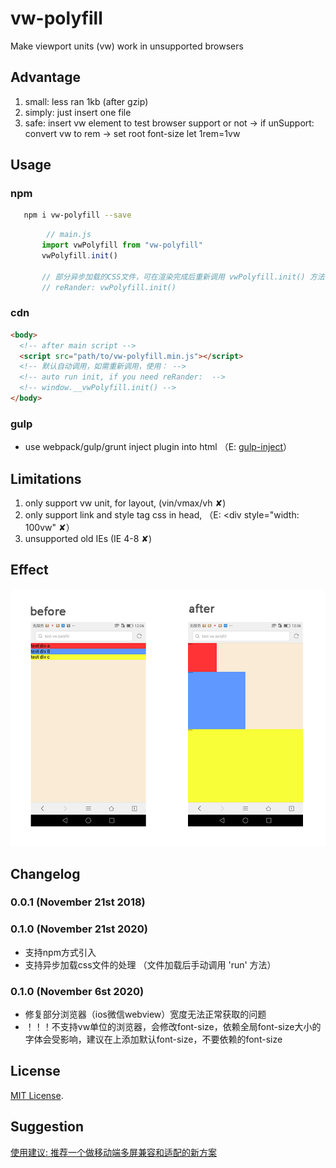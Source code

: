 # vw-polyfill
  Make viewport units (vw) work in unsupported browsers

## Advantage
  1. small: less ran 1kb (after gzip)
  2. simply: just insert one file
  3. safe: insert vw element to test browser support or not -> if unSupport: convert vw to rem -> set root font-size let 1rem=1vw

## Usage

### npm

```bash
   npm i vw-polyfill --save
```
```js
        // main.js
       import vwPolyfill from "vw-polyfill"
       vwPolyfill.init()

       // 部分异步加载的CSS文件，可在渲染完成后重新调用 vwPolyfill.init() 方法
       // reRander: vwPolyfill.init()

```
### cdn

```html
<body>
  <!-- after main script -->
  <script src="path/to/vw-polyfill.min.js"></script>
  <!-- 默认自动调用，如需重新调用，使用： -->
  <!-- auto run init, if you need reRander:  -->
  <!-- window.__vwPolyfill.init() -->
</body>
```


### gulp
  - use webpack/gulp/grunt inject plugin into html （E: [gulp-inject](https://www.npmjs.com/package/gulp-inject)）


## Limitations
  1. only support vw unit, for layout, (vin/vmax/vh ✘)
  2. only support link and style tag css in head, （E: <div style="width: 100vw" ✘）
  3. unsupported old IEs (IE 4-8 ✘)

## Effect

  ![Image text](https://raw.githubusercontent.com/RaySnow/vw-polyfill/master/test/effect.png)

## Changelog

### 0.0.1 (November 21st 2018) ###
### 0.1.0 (November 21st 2020) ###
  - 支持npm方式引入
  - 支持异步加载css文件的处理 （文件加载后手动调用 'run' 方法）
### 0.1.0 (November 6st 2020) ###
  - 修复部分浏览器（ios微信webview）宽度无法正常获取的问题
  - ！！！不支持vw单位的浏览器，会修改<html>font-size，依赖全局font-size大小的字体会受影响，建议在<body>上添加默认font-size，不要依赖<html>的font-size


## License

[MIT License](http://opensource.org/licenses/mit-license).


## Suggestion

[使用建议: 推荐一个做移动端多屏兼容和适配的新方案](https://github.com/RaySnow/vw-polyfill/blob/master/other.md)

